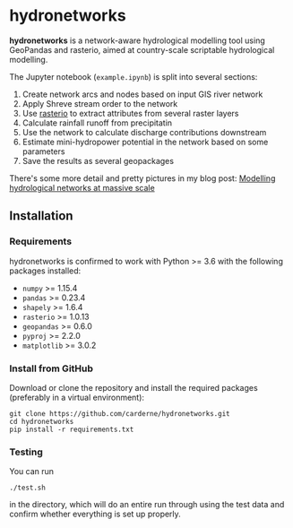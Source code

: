 # hydronetworks

**hydronetworks** is a network-aware hydrological modelling tool using GeoPandas and rasterio, aimed at country-scale scriptable hydrological modelling.

The Jupyter notebook (`example.ipynb`) is split into several sections:

1. Create network arcs and nodes based on input GIS river network
2. Apply Shreve stream order to the network
3. Use [rasterio](https://github.com/mapbox/rasterio) to extract attributes from several raster layers
4. Calculate rainfall runoff from precipitatin
5. Use the network to calculate discharge contributions downstream
6. Estimate mini-hydropower potential in the network based on some parameters
7. Save the results as several geopackages

There's some more detail and pretty pictures in my blog post: [Modelling hydrological networks at massive scale](https://rdrn.me/modelling-hydrological-networks/)


## Installation
### Requirements
hydronetworks is confirmed to work with Python >= 3.6 with the following packages installed:
 - `numpy` >= 1.15.4
 - `pandas` >= 0.23.4
 - `shapely` >= 1.6.4
 - `rasterio` >= 1.0.13
 - `geopandas` >= 0.6.0
 - `pyproj` >= 2.2.0
 - `matplotlib` >= 3.0.2

### Install from GitHub
Download or clone the repository and install the required packages (preferably in a virtual environment):

```
git clone https://github.com/carderne/hydronetworks.git
cd hydronetworks
pip install -r requirements.txt
```

### Testing
You can run
```
./test.sh
```
in the directory, which will do an entire run through using the test data and confirm whether everything is set up properly.

